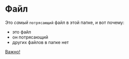 # **Файл**

Это _самый_ `потрясающий` файл в этой папке, и вот почему:
* это файл
* он потрясающий
* других файлов в папке нет

[Важно!](https://share.google/rOMO7IOdXarL2CHcD)
